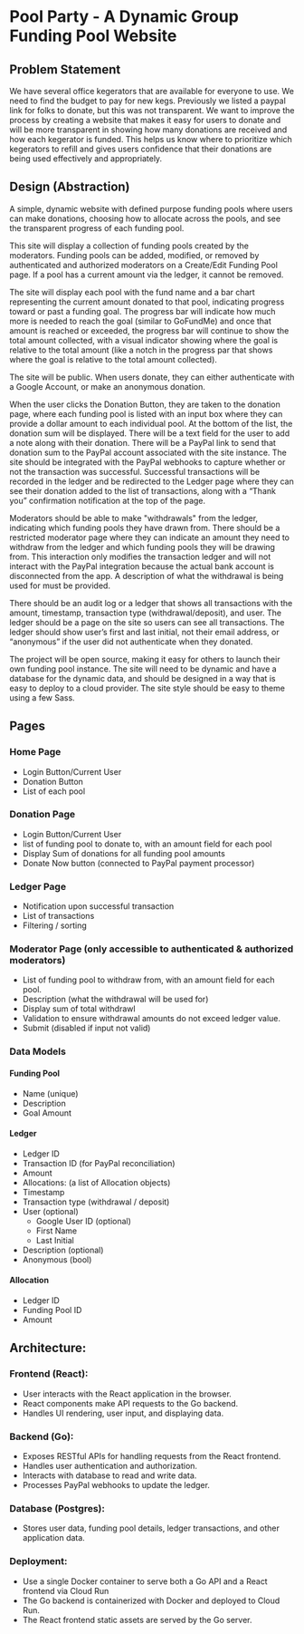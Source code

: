 # Pool Party - A Dynamic Group Funding Pool Website

## Problem Statement

We have several office kegerators that are available for everyone to use. We need to find the budget to pay for new kegs. Previously we listed a paypal link for folks to donate, but this was not transparent. We want to improve the process by creating a website that makes it easy for users to donate and will be more transparent in showing how many donations are received and how each kegerator is funded. This helps us know where to prioritize which kegerators to refill and gives users confidence that their donations are being used effectively and appropriately.

## Design (Abstraction)

A simple, dynamic website with defined purpose funding pools where users can make donations, choosing how to allocate across the pools, and see the transparent progress of each funding pool.

This site will display a collection of funding pools created by the moderators. Funding pools can be added, modified, or removed by authenticated and authorized moderators on a Create/Edit Funding Pool page. If a pool has a current amount via the ledger, it cannot be removed.

The site will display each pool with the fund name and a bar chart representing the current amount donated to that pool, indicating progress toward or past a funding goal. The progress bar will indicate how much more is needed to reach the goal (similar to GoFundMe) and once that amount is reached or exceeded, the progress bar will continue to show the total amount collected, with a visual indicator showing where the goal is relative to the total amount (like a notch in the progress par that shows where the goal is relative to the total amount collected).

The site will be public. When users donate, they can either authenticate with a Google Account, or make an anonymous donation.

When the user clicks the Donation Button, they are taken to the donation page, where each funding pool is listed with an input box where they can provide a dollar amount to each individual pool. At the bottom of the list, the donation sum will be displayed. There will be a text field for the user to add a note along with their donation. There will be a PayPal link to send that donation sum to the PayPal account associated with the site instance. The site should be integrated with the PayPal webhooks to capture whether or not the transaction was successful. Successful transactions will be recorded in the ledger and be redirected to the Ledger page where they can see their donation added to the list of transactions, along with a “Thank you” confirmation notification at the top of the page.

Moderators should be able to make "withdrawals" from the ledger, indicating which funding pools they have drawn from. There should be a restricted moderator page where they can indicate an amount they need to withdraw from the ledger and which funding pools they will be drawing from. This interaction only modifies the transaction ledger and will not interact with the PayPal integration because the actual bank account is disconnected from the app. A description of what the withdrawal is being used for must be provided.

There should be an audit log or a ledger that shows all transactions with the amount, timestamp, transaction type (withdrawal/deposit), and user. The ledger should be a page on the site so users can see all transactions. The ledger should show user’s first and last initial, not their email address, or “anonymous” if the user did not authenticate when they donated.

The project will be open source, making it easy for others to launch their own funding pool instance. The site will need to be dynamic and have a database for the dynamic data, and should be designed in a way that is easy to deploy to a cloud provider. The site style should be easy to theme using a few Sass.

## Pages

### Home Page
* Login Button/Current User
* Donation Button
* List of each pool

### Donation Page
* Login Button/Current User
* list of funding pool to donate to, with an amount field for each pool
* Display Sum of donations for all funding pool amounts
* Donate Now button (connected to PayPal payment processor)

### Ledger Page
* Notification upon successful transaction
* List of transactions
* Filtering / sorting

### Moderator Page (only accessible to authenticated & authorized moderators)
* List of funding pool to withdraw from, with an amount field for each pool.
* Description (what the withdrawal will be used for)
* Display sum of total withdrawl
* Validation to ensure withdrawal amounts do not exceed ledger value.
* Submit (disabled if input not valid)

### Data Models

#### Funding Pool
* Name (unique)
* Description
* Goal Amount

#### Ledger
* Ledger ID
* Transaction ID (for PayPal reconciliation)
* Amount
* Allocations: (a list of Allocation objects)
* Timestamp
* Transaction type (withdrawal / deposit)
* User (optional)
    * Google User ID (optional)
    * First Name
    * Last Initial
* Description (optional)
* Anonymous (bool)

#### Allocation
* Ledger ID
* Funding Pool ID
* Amount

## Architecture:

### Frontend (React):

* User interacts with the React application in the browser.
* React components make API requests to the Go backend.
* Handles UI rendering, user input, and displaying data.

### Backend (Go):

* Exposes RESTful APIs for handling requests from the React frontend.
* Handles user authentication and authorization.
* Interacts with database to read and write data.
* Processes PayPal webhooks to update the ledger.

### Database (Postgres):

* Stores user data, funding pool details, ledger transactions, and other application data.

### Deployment:

* Use a single Docker container to serve both a Go API and a React frontend via Cloud Run
* The Go backend is containerized with Docker and deployed to Cloud Run.
* The React frontend static assets are served by the Go server.
